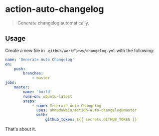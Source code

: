 # action-auto-changelog

> Generate changelog automatically.

## Usage

Create a new file in `.github/workflows/changelog.yml` with the following:

```yml
name: 'Generate Auto Changelog'
on:
    push:
        branches:
            - master
jobs:
    master:
        name: 'build'
        runs-on: ubuntu-latest
        steps:
            - name: Generate Auto Changelog
              uses: ahmadawais/action-auto-changelog@master
              with:
                  github_token: ${{ secrets.GITHUB_TOKEN }}
```

That's about it.
